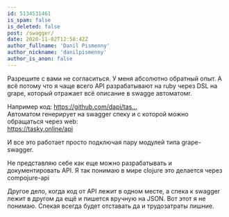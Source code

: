 ```yaml
---
id: 5134531461
is_spam: false
is_deleted: false
post: /swagger/
date: 2020-11-02T12:58:42Z
author_fullname: 'Danil Pismenny'
author_nickname: 'danilpismenny'
author_is_anon: false
---
```


<p>Разрешите с вами не согласиться. У меня абсолютно обратный опыт. А всё потому что я чаще всего API разрабатывают на ruby через DSL на grape, который отражает всё описание в swagge автоматомr.</p><p>Например код: <a href="https://github.com/dapi/tasky/blob/master/app/api/boards_api.rb" rel="nofollow noopener" title="https://github.com/dapi/tasky/blob/master/app/api/boards_api.rb">https://github.com/dapi/tas...</a><br>Автоматом генерирует на swagger спеку и с которой можно обращаться через web: <br><a href="https://tasky.online/api" rel="nofollow noopener" title="https://tasky.online/api">https://tasky.online/api</a></p><p>И все это работает просто подключая пару модулей типа grape-swagger.</p><p>Не представляю себе как еще можно разрабатывать и документировать API. Я так понимаю в мире clojure это делается через compojure-api</p><p>Другое дело, когда код от API лежит в одном месте, а спека к swagger лежит в другом да ещё и пишется вручную на JSON. Вот этот я не понимаю. Спекая всегда будет отставать да и трудозатраты лишние.</p>
